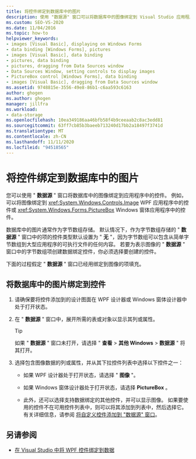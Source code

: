 ```yaml
---
title: 将控件绑定到数据库中的图片
description: 使用 "数据源" 窗口可以将数据库中的图像绑定到 Visual Studio 应用程序中的控件。
ms.custom: SEO-VS-2020
ms.date: 11/04/2016
ms.topic: how-to
helpviewer_keywords:
- images [Visual Basic], displaying on Windows Forms
- data binding [Windows Forms], pictures
- images [Visual Basic], data binding
- pictures, data binding
- pictures, dragging from Data Sources window
- Data Sources Window, setting controls to display images
- PictureBox control [Windows Forms], data binding
- images [Visual Basic], dragging from Data Sources window
ms.assetid: 9748815e-3556-49e8-86b1-c6aa593c6163
author: ghogen
ms.author: ghogen
manager: jillfra
ms.workload:
- data-storage
ms.openlocfilehash: 10ea349186aa46bfb58f4b9ceeaab2c8ac3edd81
ms.sourcegitcommit: 63ff7cb85b3baeeb713240d17bb2a18497f3741d
ms.translationtype: MT
ms.contentlocale: zh-CN
ms.lasthandoff: 11/11/2020
ms.locfileid: "94518565"
---
```

# <a name="bind-controls-to-pictures-from-a-database"></a>将控件绑定到数据库中的图片

您可以使用 " **数据源** " 窗口将数据库中的图像绑定到应用程序中的控件。 例如，可以将图像绑定到 <xref:System.Windows.Controls.Image> WPF 应用程序中的控件或 <xref:System.Windows.Forms.PictureBox> Windows 窗体应用程序中的控件。

数据库中的图片通常作为字节数组存储。 默认情况下，作为字节数组存储的 " **数据源** " 窗口中的项的控件类型默认设置为 " **无** "，因为字节数组可以包含从简单字节数组到大型应用程序的可执行文件的任何内容。 若要为表示图像的 " **数据源** " 窗口中的字节数组项创建数据绑定控件，你必须选择要创建的控件。

下面的过程假定 " **数据源** " 窗口已经用绑定到图像的项填充。

## <a name="to-bind-a-picture-in-a-database-to-a-control"></a>将数据库中的图片绑定到控件

1. 请确保要将控件添加到的设计图面在 WPF 设计器或 Windows 窗体设计器中处于打开状态。

2. 在 " **数据源** " 窗口中，展开所需的表或对象以显示其列或属性。

   > [!TIP]
   > 如果 " **数据源** " 窗口未打开，请选择 " **查看**  >  **其他 Windows**  >  **数据源** " 将其打开。

3. 选择包含图像数据的列或属性，并从其下拉控件列表中选择以下控件之一：

    - 如果 WPF 设计器处于打开状态，请选择 " **图像** "。

    - 如果 Windows 窗体设计器处于打开状态，请选择 **PictureBox** 。

    - 此外，还可以选择支持数据绑定的其他控件，并可以显示图像。 如果要使用的控件不在可用控件列表中，则可以将其添加到列表中，然后选择它。 有关详细信息，请参阅 [将自定义控件添加到 "数据源" 窗口](../data-tools/add-custom-controls-to-the-data-sources-window.md)。

## <a name="see-also"></a>另请参阅

- [在 Visual Studio 中将 WPF 控件绑定到数据](../data-tools/bind-wpf-controls-to-data-in-visual-studio.md)
